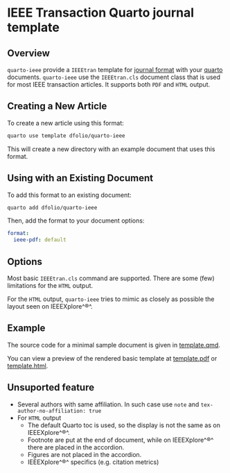 # IEEE Transaction Quarto journal template

## Overview

`quarto-ieee` provide a `IEEEtran` template for [journal format](https://quarto.org/docs/journals/formats.html) with your [quarto](https://quarto.org/) documents.
`quarto-ieee` use the `IEEEtran.cls` document class that is used for most IEEE transaction articles.
It supports both `PDF` and `HTML` output.

## Creating a New Article

To create a new article using this format:


``` bash
quarto use template dfolio/quarto-ieee
```

This will create a new directory with an example document that uses this format.

## Using with an Existing Document

To add this format to an existing document:


``` bash
quarto add dfolio/quarto-ieee
```

Then, add the format to your document options:

``` yaml
format:
  ieee-pdf: default
```


## Options

Most basic `IEEEtran.cls` command are supported.
There are some (few) limitations for the `HTML` output.

For the  `HTML` output, `quarto-ieee` tries to mimic as closely as possible the layout seen on IEEEXplore^®^.

## Example

The source code for a minimal sample document is given in [template.qmd](template.qmd).

[IEEEtran.cls]: https://ctan.org/pkg/ieeetran "Document class for IEEE Transactions journals and conferences"


You can view a preview of the rendered basic template at [template.pdf](template.pdf) or  [template.html](template.html).

## Unsuported feature

- Several authors with same affiliation. 
  In such case use `note` and `tex-author-no-affiliation: true`
- For `HTML` output
  - The default Quarto toc is used, so the display is not the same as on IEEEXplore^®^.
  - Footnote are put at the end of document, while on IEEEXplore^®^ there are placed in the accordion.
  - Figures are not placed in the accordion.
  - IEEEXplore^®^ specifics (e.g. citation metrics)
  
